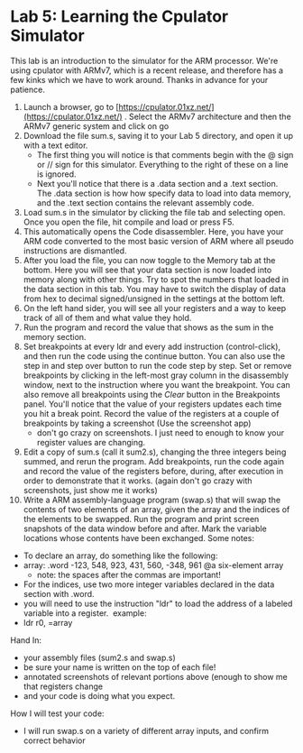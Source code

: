 # Lab 5: Learning the Cpulator Simulator

This lab is an introduction to the simulator for the ARM processor. We're using cpulator with ARMv7, which is a recent release, and therefore has a few kinks which we have to work around. Thanks in advance for your patience.

1. Launch a browser, go to [https://cpulator.01xz.net/](https://cpulator.01xz.net/) . Select the ARMv7 architecture and then the ARMv7 generic system and click on go
2. Download the file sum.s, saving it to your Lab 5 directory, and open it up with a text editor.
   - The first thing you will notice is that comments begin with the @ sign or // sign for this simulator. Everything to the right of these on a line is ignored.
   - Next you'll notice that there is a .data section and a .text section. The .data section is how how specify data to load into data memory, and the .text section contains the relevant assembly code.
3. Load sum.s in the simulator by clicking the file tab and selecting open. Once you open the file, hit compile and load or press F5.
4. This automatically opens the Code disassembler. Here, you have your ARM code converted to the most basic version of ARM where all pseudo instructions are dismantled.
5. After you load the file, you can now toggle to the Memory tab at the bottom. Here you will see that your data section is now loaded into memory along with other things. Try to spot the numbers that loaded in the data section in this tab. You may have to switch the display of data from hex to decimal signed/unsigned in the settings at the bottom left.
6. On the left hand sider, you will see all your registers and a way to keep track of all of them and what value they hold.
7. Run the program and record the value that shows as the sum in the memory section.
8. Set breakpoints at every ldr and every add instruction (control-click), and then run the code using the continue button. You can also use the step in and step over button to run the code step by step. Set or remove breakpoints by clicking in the left-most gray column in the disassembly window, next to the instruction where you want the breakpoint. You can also remove all breakpoints using the *Clear* button in the Breakpoints panel. You'll notice that the value of your registers updates each time you hit a break point. Record the value of the registers at a couple of breakpoints by taking a screenshot (Use the screenshot app)
   - don't go crazy on screenshots. I just need to enough to know your register values are changing.
9. Edit a copy of sum.s (call it sum2.s), changing the three integers being summed, and rerun the program. Add breakpoints, run the code again and record the value of the registers before, during, after execution in order to demonstrate that it works. (again don't go crazy with screenshots, just show me it works)
10. Write a ARM assembly-language program (swap.s) that will swap the contents of two elements of an array, given the array and the indices of the elements to be swapped. Run the program and print screen snapshots of the data window before and after. Mark the variable locations whose contents have been exchanged. Some notes:
   - To declare an array, do something like the following:
   - array: .word -123, 548, 923, 431, 560, -348, 961 @a six-element array
      - note: the spaces after the commas are important!
   - For the indices, use two more integer variables declared in the data section with .word.
   - you will need to use the instruction "ldr" to load the address of a labeled variable into a register.  example:
   - ldr r0, =array

Hand In:

- your assembly files (sum2.s and swap.s)
- be sure your name is written on the top of each file!
- annotated screenshots of relevant portions above (enough to show me that registers change
- and your code is doing what you expect.

How I will test your code:

- I will run swap.s on a variety of different array inputs, and confirm correct behavior

